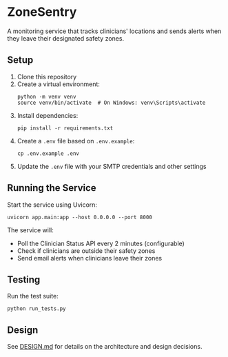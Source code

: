 # ZoneSentry

A monitoring service that tracks clinicians' locations and sends alerts when they leave their designated safety zones.

## Setup

1. Clone this repository
2. Create a virtual environment:
   ```
   python -m venv venv
   source venv/bin/activate  # On Windows: venv\Scripts\activate
   ```
3. Install dependencies:
   ```
   pip install -r requirements.txt
   ```
4. Create a `.env` file based on `.env.example`:
   ```
   cp .env.example .env
   ```
5. Update the `.env` file with your SMTP credentials and other settings

## Running the Service

Start the service using Uvicorn:

```
uvicorn app.main:app --host 0.0.0.0 --port 8000
```

The service will:

- Poll the Clinician Status API every 2 minutes (configurable)
- Check if clinicians are outside their safety zones
- Send email alerts when clinicians leave their zones

## Testing

Run the test suite:

```
python run_tests.py
```

## Design

See [DESIGN.md](app/DESIGN.md) for details on the architecture and design decisions.
